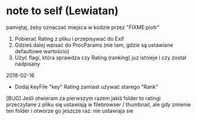 # note to self (Lewiatan)

pamiętaj, żeby oznaczać miejsca w kodzie przez "FIXME:piotr"
1. Pobierać Rating z pliku i przepisywać do Exif
2. Gdzieś dalej wpisać do ProcParams (nie tam, gdzie są ustawiane defaultowe wartościo)
3. Użyć flagi, która sprawdza czy Rating (ranking) juz istnieje i czy został nadpisany


2018-02-16

* Dodaj keyFile "key" Rating zamiast używać starego "Rank"

[BUG] Jeśli otwieram za pierwszym razem jakiś folder to ratingi przeczytane z pliku się ustawiają w filebrowser / thumbnail, ale gdy zmienie ten folder i otworze go jeszcze raz: nie ustawiaja sie
